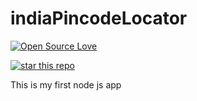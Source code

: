 # indiaPincodeLocator

[![Open Source Love](https://badges.frapsoft.com/os/mit/mit.svg?v=102)](https://github.com/ellerbrock/open-source-badge/)

[![star this repo](http://githubbadges.com/star.svg?user=boennemann&repo=badges&style=flat)](https://github.com/boennemann/badges)



This is my first node js app
